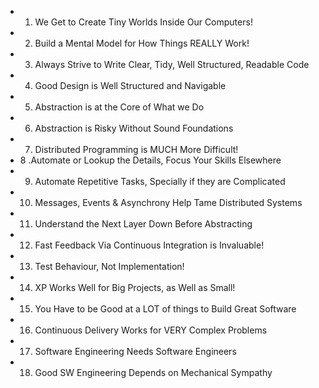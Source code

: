 - 1. We Get to Create Tiny Worlds Inside Our Computers!
- 2. Build a Mental Model for How Things REALLY Work!
- 3. Always Strive to Write Clear, Tidy, Well Structured, Readable Code
- 4. Good Design is Well Structured and Navigable
- 5. Abstraction is at the Core of What we Do
- 6. Abstraction is Risky Without Sound Foundations
- 7. Distributed Programming is MUCH More Difficult!
- 8 .Automate or Lookup the Details, Focus Your Skills Elsewhere
- 9. Automate Repetitive Tasks, Specially if they are Complicated
- 10. Messages, Events & Asynchrony Help Tame Distributed Systems
- 11. Understand the Next Layer Down Before Abstracting
- 12. Fast Feedback Via Continuous Integration is Invaluable!
- 13. Test Behaviour, Not Implementation!
- 14. XP Works Well for Big Projects, as Well as Small!
- 15. You Have to be Good at a LOT of things to Build Great Software
- 16. Continuous Delivery Works for VERY Complex Problems
- 17. Software Engineering Needs Software Engineers
- 18. Good SW Engineering Depends on Mechanical Sympathy
